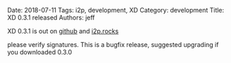 Date: 2018-07-11
Tags: i2p, development, XD
Category: development
Title: XD 0.3.1 released
Authors: jeff

XD 0.3.1 is out on [github](https://github.com/majestrate/XD/releases/tag/v0.3.1) and [i2p.rocks](/files/XD/0.3.1/)

please verify signatures. This is a bugfix release, suggested upgrading if you downloaded 0.3.0


